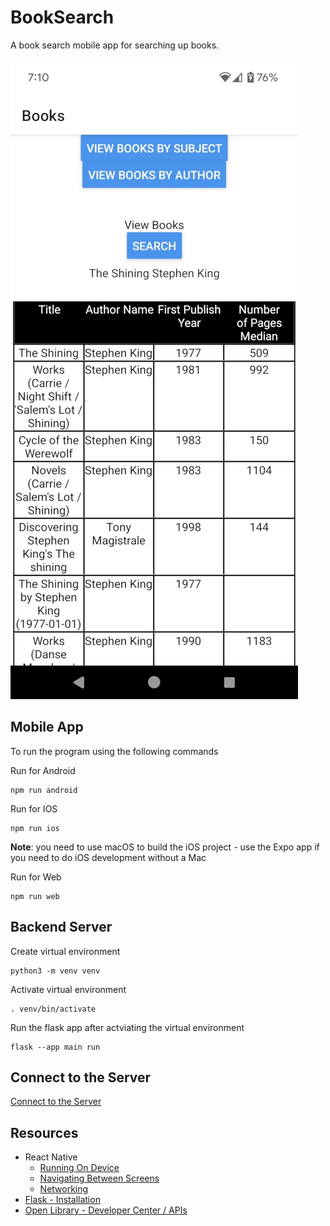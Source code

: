 # BookSearch
A book search mobile app for searching up books.

![](./images/book_search_app.webp)

## Mobile App

To run the program using the following commands

Run for Android
```
npm run android
```

Run for IOS
```
npm run ios
```
**Note**: you need to use macOS to build the iOS project - use the Expo app if you need to do iOS development without a Mac

Run for Web
```
npm run web
```

## Backend Server

Create virtual environment
```
python3 -m venv venv
```

Activate virtual environment
```
. venv/bin/activate
```

Run the flask app after actviating the virtual environment
```
flask --app main run
```

## Connect to the Server
[Connect to the Server](./docs/connect_to_the_server.md)

## Resources
- React Native
    - [Running On Device](https://reactnative.dev/docs/running-on-device)
    - [Navigating Between Screens](https://reactnative.dev/docs/navigation)
    - [Networking](https://reactnative.dev/docs/network)
- [Flask - Installation](https://flask.palletsprojects.com/en/3.0.x/installation/)
- [Open Library - Developer Center / APIs](https://openlibrary.org/developers/api)

